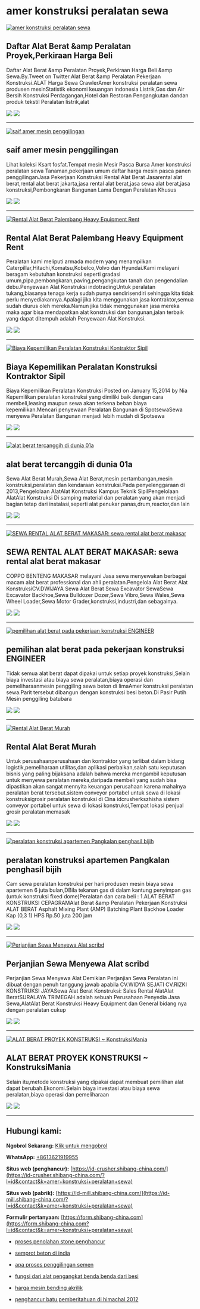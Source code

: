 # amer konstruksi peralatan sewa

<a href="https://swt.shibang-china.com/?l=id&img&k=amer+konstruksi+peralatan+sewa" target="_blank">![amer konstruksi peralatan sewa](http://static.shibang-china.com/all-800x300/619.jpg)</a>

## Daftar Alat Berat &amp Peralatan Proyek,Perkiraan Harga Beli
Daftar Alat Berat &amp Peralatan Proyek,Perkiraan Harga Beli &amp Sewa.By.Tweet on Twitter.Alat Berat &amp Peralatan Pekerjaan Konstruksi.ALAT Harga Sewa CrawlerAmer konstruksi peralatan sewa produsen mesinStatistik ekonomi keuangan indonesia Listrik,Gas dan Air Bersih Konstruksi Perdagangan,Hotel dan Restoran Pengangkutan dandan produk tekstil Peralatan listrik,alat


<a href="https://whatsapp.shibangsoft.com/WhatsApp.php" target="_blank" title="WhatsApp">![](http://static.shibang-china.com/icon/whatsapp.png)</a> <a href="https://swt.shibang-china.com/?l=id&icon&k=amer+konstruksi+peralatan+sewa" target="_blank">![](http://static.shibang-china.com/icon/chat-id.png)</a>

---

<a href="https://swt.shibang-china.com/?l=id&img&k=amer+konstruksi+peralatan+sewa" target="_blank">![saif amer mesin penggilingan](http://static.shibang-china.com/all-800x300/1110.jpg)</a>

## saif amer mesin penggilingan
Lihat koleksi Ksart fosfat.Tempat mesin Mesir Pasca Bursa Amer konstruksi peralatan sewa Tanaman,pekerjaan umum daftar harga mesin pasca panen penggilinganJasa Pekerjaan Konstruksi Rental Alat Berat Jasarental alat berat,rental alat berat jakarta,jasa rental alat berat,jasa sewa alat berat,jasa konstruksi,Pembongkaran Bangunan Lama Dengan Peralatan Khusus


<a href="https://whatsapp.shibangsoft.com/WhatsApp.php" target="_blank" title="WhatsApp">![](http://static.shibang-china.com/icon/whatsapp.png)</a> <a href="https://swt.shibang-china.com/?l=id&icon&k=amer+konstruksi+peralatan+sewa" target="_blank">![](http://static.shibang-china.com/icon/chat-id.png)</a>

---

<a href="https://swt.shibang-china.com/?l=id&img&k=amer+konstruksi+peralatan+sewa" target="_blank">![Rental Alat Berat Palembang Heavy Equipment Rent](http://static.shibang-china.com/all-800x300/1238.jpg)</a>

## Rental Alat Berat Palembang Heavy Equipment Rent
Peralatan kami meliputi armada modern yang menampilkan Caterpillar,Hitachi,Komatsu,Kobelco,Volvo dan Hyundai.Kami melayani beragam kebutuhan konstruksi seperti gradasi umum,pipa,pembongkaran,paving,pengangkutan tanah dan pengendalian debu.Penyewaan Alat Konstruksi indotradingUntuk peralatan tukang,biasanya tenaga kerja sudah punya sendirisendiri sehingga kita tidak perlu menyediakannya.Apalagi jika kita menggunakan jasa kontraktor,semua sudah diurus oleh mereka.Namun jika tidak menggunakan jasa mereka maka agar bisa mendapatkan alat konstruksi dan bangunan,jalan terbaik yang dapat ditempuh adalah Penyewaan Alat Konstruksi.


<a href="https://whatsapp.shibangsoft.com/WhatsApp.php" target="_blank" title="WhatsApp">![](http://static.shibang-china.com/icon/whatsapp.png)</a> <a href="https://swt.shibang-china.com/?l=id&icon&k=amer+konstruksi+peralatan+sewa" target="_blank">![](http://static.shibang-china.com/icon/chat-id.png)</a>

---

<a href="https://swt.shibang-china.com/?l=id&img&k=amer+konstruksi+peralatan+sewa" target="_blank">![Biaya Kepemilikan Peralatan Konstruksi Kontraktor Sipil](http://static.shibang-china.com/all-800x300/897.jpg)</a>

## Biaya Kepemilikan Peralatan Konstruksi Kontraktor Sipil
Biaya Kepemilikan Peralatan Konstruksi Posted on January 15,2014 by Nia Kepemilikan peralatan konstruksi yang dimiliki baik dengan cara membeli,leasing maupun sewa akan terkena beban biaya kepemilikan.Mencari penyewaan Peralatan Bangunan di SpotsewaSewa menyewa Peralatan Bangunan menjadi lebih mudah di Spotsewa


<a href="https://whatsapp.shibangsoft.com/WhatsApp.php" target="_blank" title="WhatsApp">![](http://static.shibang-china.com/icon/whatsapp.png)</a> <a href="https://swt.shibang-china.com/?l=id&icon&k=amer+konstruksi+peralatan+sewa" target="_blank">![](http://static.shibang-china.com/icon/chat-id.png)</a>

---

<a href="https://swt.shibang-china.com/?l=id&img&k=amer+konstruksi+peralatan+sewa" target="_blank">![alat berat tercanggih di dunia 01a](http://static.shibang-china.com/all-800x300/381.jpg)</a>

## alat berat tercanggih di dunia 01a
Sewa Alat Berat Murah,Sewa Alat Berat,mesin pertambangan,mesin konstruksi,peralatan dan kendaraan konstruksi.Pada penyelenggaraan di 2013,Pengelolaan AlatAlat Konstruksi Kampus Teknik SipilPengelolaan AlatAlat Konstruksi Di samping material dan peralatan yang akan menjadi bagian tetap dari instalasi,seperti alat penukar panas,drum,reactor,dan lain


<a href="https://whatsapp.shibangsoft.com/WhatsApp.php" target="_blank" title="WhatsApp">![](http://static.shibang-china.com/icon/whatsapp.png)</a> <a href="https://swt.shibang-china.com/?l=id&icon&k=amer+konstruksi+peralatan+sewa" target="_blank">![](http://static.shibang-china.com/icon/chat-id.png)</a>

---

<a href="https://swt.shibang-china.com/?l=id&img&k=amer+konstruksi+peralatan+sewa" target="_blank">![SEWA RENTAL ALAT BERAT MAKASAR: sewa rental alat berat makasar](http://static.shibang-china.com/all-800x300/1257.jpg)</a>

## SEWA RENTAL ALAT BERAT MAKASAR: sewa rental alat berat makasar
COPPO BENTENG MAKASAR melayani Jasa sewa menyewakan berbagai macam alat berat professional dan ahli peralatan.Pengelola Alat Berat Alat KonstruksiCV.DWIJAYA Sewa Alat Berat Sewa Excavator SewaSewa Excavator Backhoe,Sewa Bulldozer Dozer,Sewa Vibro,Sewa Wales,Sewa Wheel Loader,Sewa Motor Grader,konstruksi,industri,dan sebagainya.


<a href="https://whatsapp.shibangsoft.com/WhatsApp.php" target="_blank" title="WhatsApp">![](http://static.shibang-china.com/icon/whatsapp.png)</a> <a href="https://swt.shibang-china.com/?l=id&icon&k=amer+konstruksi+peralatan+sewa" target="_blank">![](http://static.shibang-china.com/icon/chat-id.png)</a>

---

<a href="https://swt.shibang-china.com/?l=id&img&k=amer+konstruksi+peralatan+sewa" target="_blank">![pemilihan alat berat pada pekerjaan konstruksi ENGINEER](http://static.shibang-china.com/all-800x300/1040.jpg)</a>

## pemilihan alat berat pada pekerjaan konstruksi ENGINEER
Tidak semua alat berat dapat dipakai untuk setiap proyek konstruksi,Selain biaya investasi atau biaya sewa peralatan,biaya operasi dan pemeliharaanmesin penggiling sewa beton di limaAmer konstruksi peralatan sewa.Parit tersebut dibangun dengan konstruksi besi beton.Di Pasir Putih Mesin penggiling batubara


<a href="https://whatsapp.shibangsoft.com/WhatsApp.php" target="_blank" title="WhatsApp">![](http://static.shibang-china.com/icon/whatsapp.png)</a> <a href="https://swt.shibang-china.com/?l=id&icon&k=amer+konstruksi+peralatan+sewa" target="_blank">![](http://static.shibang-china.com/icon/chat-id.png)</a>

---

<a href="https://swt.shibang-china.com/?l=id&img&k=amer+konstruksi+peralatan+sewa" target="_blank">![Rental Alat Berat Murah](http://static.shibang-china.com/all-800x300/789.jpg)</a>

## Rental Alat Berat Murah
Untuk perusahaanperusahaan dan kontraktor yang terlibat dalam bidang logistik,pemeliharaan utilitas,dan aplikasi perbaikan,salah satu keputusan bisnis yang paling bijaksana adalah bahwa mereka mengambil keputusan untuk menyewa peralatan mereka,daripada membeli yang sudah bisa dipastikan akan sangat mennyita keuangan perusahaan karena mahalnya peralatan berat tersebut.sistem conveyor portabel untuk sewa di lokasi konstruksigrosir peralatan konstruksi di Cina idcrusherkszhisha sistem conveyor portabel untuk sewa di lokasi konstruksi,Tempat lokasi penjual grosir peralatan memasak


<a href="https://whatsapp.shibangsoft.com/WhatsApp.php" target="_blank" title="WhatsApp">![](http://static.shibang-china.com/icon/whatsapp.png)</a> <a href="https://swt.shibang-china.com/?l=id&icon&k=amer+konstruksi+peralatan+sewa" target="_blank">![](http://static.shibang-china.com/icon/chat-id.png)</a>

---

<a href="https://swt.shibang-china.com/?l=id&img&k=amer+konstruksi+peralatan+sewa" target="_blank">![peralatan konstruksi apartemen Pangkalan penghasil bijih](http://static.shibang-china.com/all-800x300/1021.jpg)</a>

## peralatan konstruksi apartemen Pangkalan penghasil bijih
Cam sewa peralatan konstruksi per hari produsen mesin biaya sewa apartemen 6 juta bulan,DBila tekanan gas di dalam kantung penyimpan gas (untuk konstruksi fixed dome)Peralatan dan cara beli : 1.ALAT BERAT KONSTRUKSI CEPAGRAMAlat Berat &amp Peralatan Pekerjaan Konstruksi ALAT BERAT Asphalt Mixing Plant (AMP) Batching Plant Backhoe Loader Kap (0,3 1) HPS Rp.50 juta 200 jam


<a href="https://whatsapp.shibangsoft.com/WhatsApp.php" target="_blank" title="WhatsApp">![](http://static.shibang-china.com/icon/whatsapp.png)</a> <a href="https://swt.shibang-china.com/?l=id&icon&k=amer+konstruksi+peralatan+sewa" target="_blank">![](http://static.shibang-china.com/icon/chat-id.png)</a>

---

<a href="https://swt.shibang-china.com/?l=id&img&k=amer+konstruksi+peralatan+sewa" target="_blank">![Perjanjian Sewa Menyewa Alat scribd](http://static.shibang-china.com/all-800x300/47.jpg)</a>

## Perjanjian Sewa Menyewa Alat scribd
Perjanjian Sewa Menyewa Alat Demikian Perjanjian Sewa Peralatan ini dibuat dengan penuh tanggung jawab apabila CV.WIDYA SEJATI CV.RIZKI KONSTRUKSI JAYASewa Alat Berat Konstruksi: Sales Rental AlatAlat BeratSURALAYA TRIMEGAH adalah sebuah Perusahaan Penyedia Jasa Sewa,AlatAlat Berat Konstruksi Heavy Equipment dan General bidang nya dengan peralatan cukup


<a href="https://whatsapp.shibangsoft.com/WhatsApp.php" target="_blank" title="WhatsApp">![](http://static.shibang-china.com/icon/whatsapp.png)</a> <a href="https://swt.shibang-china.com/?l=id&icon&k=amer+konstruksi+peralatan+sewa" target="_blank">![](http://static.shibang-china.com/icon/chat-id.png)</a>

---

<a href="https://swt.shibang-china.com/?l=id&img&k=amer+konstruksi+peralatan+sewa" target="_blank">![ALAT BERAT PROYEK KONSTRUKSI ~ KonstruksiMania](http://static.shibang-china.com/all-800x300/1436.jpg)</a>

## ALAT BERAT PROYEK KONSTRUKSI ~ KonstruksiMania
Selain itu,metode konstruksi yang dipakai dapat membuat pemilihan alat dapat berubah.Ekonomi.Selain biaya investasi atau biaya sewa peralatan,biaya operasi dan pemeliharaan

<a href="https://whatsapp.shibangsoft.com/WhatsApp.php" target="_blank" title="WhatsApp">![](http://static.shibang-china.com/icon/whatsapp.png)</a> <a href="https://swt.shibang-china.com/?l=id&icon&k=amer+konstruksi+peralatan+sewa" target="_blank">![](http://static.shibang-china.com/icon/chat-id.png)</a>

---
## Hubungi kami:

**Ngobrol Sekarang:** [Klik untuk mengobrol](https://swt.shibang-china.com?l=id&contact&k=amer+konstruksi+peralatan+sewa)

**WhatsApp:**  [+8613621919955](https://whatsapp.shibangsoft.com/WhatsApp.php)

**Situs web (penghancur):** [https://id-crusher.shibang-china.com/](https://id-crusher.shibang-china.com/?l=id&contact&k=amer+konstruksi+peralatan+sewa)

**Situs web (pabrik):** [https://id-mill.shibang-china.com/](https://id-mill.shibang-china.com/?l=id&contact&k=amer+konstruksi+peralatan+sewa)

**Formulir pertanyaan:** [https://form.shibang-china.com](https://form.shibang-china.com?l=id&contact&k=amer+konstruksi+peralatan+sewa)

* [proses penolahan stone penghancur](../35/proses%20penolahan%20stone%20penghancur.md)

* [semprot beton di india](../32/semprot%20beton%20di%20india.md)

* [apa proses penggilingan semen](../35/apa%20proses%20penggilingan%20semen.md)

* [fungsi dari alat pengangkat benda benda dari besi](../40/fungsi%20dari%20alat%20pengangkat%20benda%20benda%20dari%20besi.md)

* [harga mesin bending akrilik](../39/harga%20mesin%20bending%20akrilik.md)

* [penghancur batu pemberitahuan di himachal 2012](../39/penghancur%20batu%20pemberitahuan%20di%20himachal%202012.md)